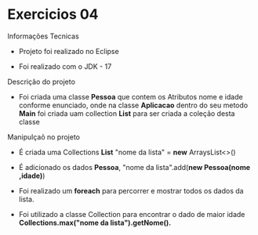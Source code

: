 # Exercicios 04



Informações Tecnicas 

- Projeto foi realizado no Eclipse 

- Foi realizado com o JDK - 17 

Descrição do projeto

- Foi criada uma classe **Pessoa** que contem os Atributos nome e idade conforme enunciado, onde na classe **Aplicacao** dentro do seu metodo **Main** foi criada uam collection **List<Pessoa>** para ser criada a coleção desta classe 

Manipulçaõ no projeto

- É criada uma Collections **List<String>**  "nome da lista" = **new** ArraysList<>() 

- É adicionado os dados **Pessoa**, "nome da lista".add(**new Pessoa(nome ,idade)**) 

- Foi realizado um **foreach** para percorrer e mostrar todos os dados da lista.

- Foi utilizado a classe Collection para encontrar o dado de maior idade **Collections.max("nome da lista").getNome().**
  
  


























